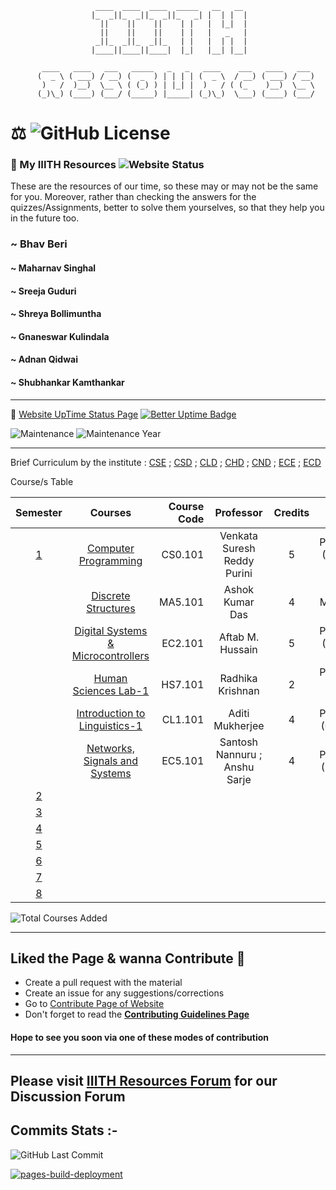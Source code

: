 ``` 
                   ____  ____  ____  _____   __   __
                  |_  _||_  _||_  _||_   _| |  | |  |
                    ||    ||    ||    | |   |  |_|  |
                    ||    ||    ||    | |   |   _   |
                   _||_  _||_  _||_   | |   |  | |  |
                  |____||____||____|  |_|   |__| |__|
         
       ____   ____   ___   _____   _   _   ____    ___   ____   ___
      (  _ \ ( ___) / __) (  _  ) | | | | (  _ \  / __) ( ___) / __)
       )   /  )__)  \__ \ ( (_) ) | |_| |  )   / ( (_    )__)  \__ \
      (_)\_) (____) (___/ (_____) |_____| (_)\_)  \___) (____) (___/ 
 ```
# ⚖️ ![GitHub License](https://img.shields.io/github/license/IIITH-Resources/IIITH-Resources?label=License&style=plastic&logo=Github)
### 📝  My IIITH Resources ![Website Status](https://img.shields.io/website?down_color=red&down_message=Waiting&label=IIITH-Resources%20Website%20Status&style=plastic&up_color=green&up_message=UP&url=https%3A%2F%2Fbhavberi.github.io%2FIIITH-Resources%2F)

These are the resources of our time, so these may or may not be the same for you. Moreover, rather than checking the answers for the quizzes/Assignments, better to solve them yourselves, so that they help you in the future too.

### ~ Bhav Beri
#### ~ Maharnav Singhal
#### ~ Sreeja Guduri
#### ~ Shreya Bollimuntha
#### ~ Gnaneswar Kulindala
#### ~ Adnan Qidwai
#### ~ Shubhankar Kamthankar
----
🚀 [Website UpTime Status Page](./Website-Status.md) [![Better Uptime Badge](https://betteruptime.com/status-badges/v1/monitor/bsj1.svg)](https://betteruptime.com/?utm_source=status_badge)

![Maintenance](https://img.shields.io/maintenance/yes/2022?color=success&label=Maintained%20-&style=plastic)
![Maintenance Year](https://img.shields.io/badge/Last%20Maintained%20Year-2022-ff69b4)

----

Brief Curriculum by the institute : [CSE](https://www.iiit.ac.in/academics/curriculum/undergraduate/cse/) ; [CSD](https://www.iiit.ac.in/academics/curriculum/undergraduate/csd/) ; [CLD](https://www.iiit.ac.in/academics/curriculum/undergraduate/cld/) ; [CHD](https://www.iiit.ac.in/academics/curriculum/undergraduate/chd/) ; [CND](https://www.iiit.ac.in/academics/curriculum/undergraduate/cnd/) ; [ECE](https://www.iiit.ac.in/academics/curriculum/undergraduate/ece/) ; [ECD](https://www.iiit.ac.in/academics/curriculum/undergraduate/ecd/)

Course/s Table

|Semester | Courses | Course Code | Professor | Credits | Course Type | 
| :--------: | :-----------------: | -------: | :---------------: | :-------: | ----------: |
| [1]() | [Computer Programming](https://github.com/IIITH-Resources/Computer_Programming) | CS0.101 | Venkata Suresh Reddy Purini | 5 | Programme (CXX/ECX) Core | 
|  | [Discrete Structures](https://github.com/IIITH-Resources/Discrete_Structures) | MA5.101 | Ashok Kumar Das | 4 | Maths Core | 
|  | [Digital Systems & Microcontrollers](https://github.com/IIITH-Resources/Digital_System-Microcontrollers) | EC2.101 | Aftab M. Hussain | 5 | Programme (CXX/ECX) Core | 
|  | [Human Sciences Lab-1](https://github.com/IIITH-Resources/Human_Sciences_Lab1) | HS7.101 | Radhika Krishnan | 2 | Programme (CHD) Core |
|  | [Introduction to Linguistics-1](https://github.com/IIITH-Resources/Introduction_To_Linguistics-1) | CL1.101 | Aditi Mukherjee | 4 | Programme (CLD) Core |
|  | [Networks, Signals and Systems](https://github.com/IIITH-Resources/Networks_Signals_and_Systems) | EC5.101 | Santosh Nannuru ; Anshu Sarje | 4 | Programme (ECX) Core |
| [2]() |  |  |  |  |  | 
| [3]() |  |  |  |  |  | 
| [4]() |  |  |  |  |  | 
| [5]() |  |  |  |  |  | 
| [6]() |  |  |  |  |  | 
| [7]() |  |  |  |  |  | 
| [8]() |  |  |  |  |  | 

![Total Courses Added](https://img.shields.io/badge/Total%20Courses%20Added-5-white)

----
## Liked the Page & wanna Contribute 🎉
- Create a pull request with the material
- Create an issue for any suggestions/corrections
- Go to [Contribute Page of Website](https://bhavberi.github.io/IIITH-Resources/#contribute)
- Don't forget to read the **[Contributing Guidelines Page](./.github/CONTRIBUTING.md)**

#### Hope to see you soon via one of these modes of contribution
----
Please visit [IIITH Resources Forum](https://iiith.boards.net/) for our Discussion Forum
-----
<!---
## Repository Stats :-

![GitHub Code size in bytes](https://img.shields.io/github/languages/code-size/bhavberi/IIITH-Resources?color=yellow&label=Code%20Size&style=plastic)
![GitHub Repo size](https://img.shields.io/github/repo-size/bhavberi/IIITH-Resources?color=orange&label=Repository%20Size)

![GitHub Language count](https://img.shields.io/github/languages/count/bhavberi/IIITH-Resources?label=Number%20of%20Languages%20Used&style=plastic)

<div align="center">
  <a href="https://github.com//bhavberi/IIITH-Resources/issues">
    <img alt="Issues" src="https://img.shields.io/github/issues/bhavberi/IIITH-Resources?color=0088ff&style=for-the-badge&logo=github"/>
  </a>
  <a href="https://github.com//bhavberi/IIITH-Resources/pulls">
    <img alt="GitHub pull requests" src="https://img.shields.io/github/issues-pr/bhavberi/IIITH-Resources?color=0088ff&style=for-the-badge&logo=github"/>
  </a>
</div>
--->
## Commits Stats :-
<!--
![GitHub Commit activity](https://img.shields.io/github/commit-activity/y/bhavberi/IIITH-Resources?color=green&label=Commits%20Activity%20in%20Last%20Year&style=plastic)
![GitHub Commits since start](https://img.shields.io/github/commits-since/bhavberi/IIITH-Resources/53c376bd3fcb0dc1667c50f9484012abca38f39c?color=white&label=Total%20Commits%20since%20Start&style=plastic)
-->

![GitHub Last Commit](https://img.shields.io/github/last-commit/IIITH-Resources/iiith-resources.github.io?color=red&label=Last%20Commit&style=plastic)

[![pages-build-deployment](https://github.com/IIITH-Resources/iiith-resources.github.io/actions/workflows/pages/pages-build-deployment/badge.svg?branch=main)](https://github.com/IIITH-Resources/iiith-resources.github.io/actions/workflows/pages/pages-build-deployment)
